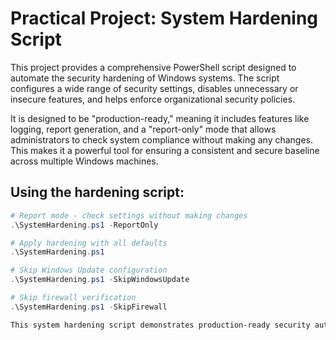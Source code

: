 # Practical Project: System Hardening Script
This project provides a comprehensive PowerShell script designed to automate the security hardening of Windows systems. The script configures a wide range of security settings, disables unnecessary or insecure features, and helps enforce organizational security policies.

It is designed to be "production-ready," meaning it includes features like logging, report generation, and a "report-only" mode that allows administrators to check system compliance without making any changes. This makes it a powerful tool for ensuring a consistent and secure baseline across multiple Windows machines.

## Using the hardening script:

```powershell
# Report mode - check settings without making changes
.\SystemHardening.ps1 -ReportOnly

# Apply hardening with all defaults
.\SystemHardening.ps1

# Skip Windows Update configuration
.\SystemHardening.ps1 -SkipWindowsUpdate

# Skip firewall verification
.\SystemHardening.ps1 -SkipFirewall

This system hardening script demonstrates production-ready security automation: comprehensive registry modifications, service management, feature control, configurable options via parameters, report-only mode for validation, detailed logging and HTML reporting, and modular design allowing selective application. It transforms hours of manual security configuration into a repeatable, auditable, two-minute operation that ensures consistent security posture across your environment.
